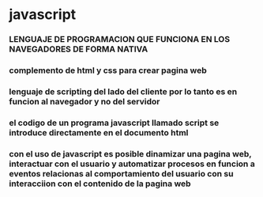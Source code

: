 # javascript

### LENGUAJE DE PROGRAMACION QUE FUNCIONA  EN LOS NAVEGADORES DE FORMA NATIVA
### complemento de html y css para crear pagina web
### lenguaje de scripting del lado del cliente por lo tanto es en funcion al navegador y no del servidor
### el codigo de un programa javascript llamado script se introduce directamente en el documento html 
### con el uso de javascript es posible dinamizar una pagina web, interactuar con el usuario y automatizar procesos en funcion a eventos relacionas al comportamiento del usuario con su interacciion con el contenido de la pagina web
